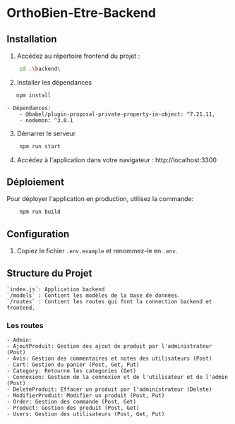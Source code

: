 # OrthoBien-Etre-Backend

## Installation

1. Accédez au répertoire frontend du projet :

```bash
    cd .\backend\
```

2. Installer les dépendances

```bash
   npm install
```

    - Dépendances:
        - @babel/plugin-proposal-private-property-in-object: ^7.21.11,
        - nodemon: ^3.0.1

3. Démarrer le serveur

```bash
    npm run start
```

4. Accédez à l'application dans votre navigateur : http://localhost:3300

## Déploiement

Pour déployer l'application en production, utilisez la commande:

```bash
    npm run build
```

## Configuration

1. Copiez le fichier `.env.example` et renommez-le en `.env`.

## Structure du Projet
    `index.js`: Application backend
    `/models` : Contient les modèles de la base de données.
    `/routes` : Contient les routes qui font la connection backend et frontend.

### Les routes
    - Admin: 
    - AjoutProduit: Gestion des ajout de produit par l'administrateur (Post)
    - Avis: Gestion des commentaires et notes des utilisateurs (Post)
    - Cart: Gestion du panier (Post, Get, Put)
    - Category: Retourne les categories (Get)
    - Connexion: Gestion de la connexion et de l'utilisateur et de l'admin (Post)
    - DeleteProduit: Effacer un produit par l'administrateur (Delete)
    - ModifierProduit: Modifier un produit (Post, Put)
    - Order: Gestion des commande (Post, Get)
    - Product: Gestion des produit (Post, Get)
    - Users: Gestion des utilisateurs (Post, Get, Put)




        

